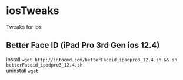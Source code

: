 # iosTweaks
Tweaks for ios<br/>

## Better Face ID (iPad Pro 3rd Gen ios 12.4)
install ```wget http://intocmd.com/betterFaceid_ipadpro3_12.4.sh && sh betterFaceid_ipadpro3_12.4.sh```<br/>
uninstall ```wget```
